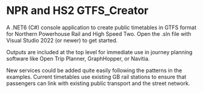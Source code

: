 # NPR and HS2 GTFS_Creator
A .NET6 (C#) console application to create public timetables in GTFS format for Northern Powerhouse Rail and High Speed Two. Open the .sln file with Visual Studio 2022 (or newer) to get started.

Outputs are included at the top level for immediate use in journey planning software like Open Trip Planner, GraphHopper, or Navitia.

New services could be added quite easily following the patterns in the examples. Current timetables use existing GB rail stations to ensure that passengers can link with existing public transport and the street network.
